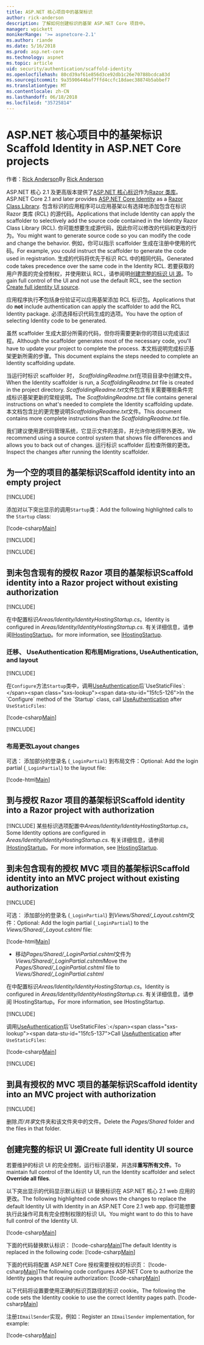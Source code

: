 ```yaml
---
title: ASP.NET 核心项目中的基架标识
author: rick-anderson
description: 了解如何创建标识的基架 ASP.NET Core 项目中。
manager: wpickett
monikerRange: '>= aspnetcore-2.1'
ms.author: riande
ms.date: 5/16/2018
ms.prod: asp.net-core
ms.technology: aspnet
ms.topic: article
uid: security/authentication/scaffold-identity
ms.openlocfilehash: 80cd39af61e856d3ce92db1c26e70788bcdca83d
ms.sourcegitcommit: 9a35906446af7ffd4ccfc18daec38874b5abbef7
ms.translationtype: MT
ms.contentlocale: zh-CN
ms.lasthandoff: 06/18/2018
ms.locfileid: "35725814"
---
```

# <a name="scaffold-identity-in-aspnet-core-projects"></a><span data-ttu-id="15fc5-103">ASP.NET 核心项目中的基架标识</span><span class="sxs-lookup"><span data-stu-id="15fc5-103">Scaffold Identity in ASP.NET Core projects</span></span>

<span data-ttu-id="15fc5-104">作者：[Rick Anderson](https://twitter.com/RickAndMSFT)</span><span class="sxs-lookup"><span data-stu-id="15fc5-104">By [Rick Anderson](https://twitter.com/RickAndMSFT)</span></span>

<span data-ttu-id="15fc5-105">ASP.NET 核心 2.1 及更高版本提供了[ASP.NET 核心标识](xref:security/authentication/identity)作为[Razor 类库](xref:mvc/razor-pages/ui-class)。</span><span class="sxs-lookup"><span data-stu-id="15fc5-105">ASP.NET Core 2.1 and later provides [ASP.NET Core Identity](xref:security/authentication/identity) as a [Razor Class Library](xref:mvc/razor-pages/ui-class).</span></span> <span data-ttu-id="15fc5-106">包含标识的应用程序可以应用基架以有选择地添加包含在标识 Razor 类库 (RCL) 的源代码。</span><span class="sxs-lookup"><span data-stu-id="15fc5-106">Applications that include Identity can apply the scaffolder to selectively add the source code contained in the Identity Razor Class Library (RCL).</span></span> <span data-ttu-id="15fc5-107">你可能想要生成源代码，因此你可以修改的代码和更改的行为。</span><span class="sxs-lookup"><span data-stu-id="15fc5-107">You might want to generate source code so you can modify the code and change the behavior.</span></span> <span data-ttu-id="15fc5-108">例如，你可以指示 scaffolder 生成在注册中使用的代码。</span><span class="sxs-lookup"><span data-stu-id="15fc5-108">For example, you could instruct the scaffolder to generate the code used in registration.</span></span> <span data-ttu-id="15fc5-109">生成的代码将优先于标识 RCL 中的相同代码。</span><span class="sxs-lookup"><span data-stu-id="15fc5-109">Generated code takes precedence over the same code in the Identity RCL.</span></span> <span data-ttu-id="15fc5-110">若要获取的用户界面的完全控制权，并使用默认 RCL，请参阅明[创建完整的标识 UI 源](#full)。</span><span class="sxs-lookup"><span data-stu-id="15fc5-110">To gain full control of the UI and not use the default RCL, see the section [Create full identity UI source](#full).</span></span>

<span data-ttu-id="15fc5-111">应用程序执行**不**包括身份验证可以应用基架添加 RCL 标识包。</span><span class="sxs-lookup"><span data-stu-id="15fc5-111">Applications that do **not** include authentication can apply the scaffolder to add the RCL Identity package.</span></span> <span data-ttu-id="15fc5-112">必须选择标识代码生成的选项。</span><span class="sxs-lookup"><span data-stu-id="15fc5-112">You have the option of selecting Identity code to be generated.</span></span>

<span data-ttu-id="15fc5-113">虽然 scaffolder 生成大部分所需的代码，但你将需要更新你的项目以完成该过程。</span><span class="sxs-lookup"><span data-stu-id="15fc5-113">Although the scaffolder generates most of the necessary code, you'll have to update your project to complete the process.</span></span> <span data-ttu-id="15fc5-114">本文档说明完成标识基架更新所需的步骤。</span><span class="sxs-lookup"><span data-stu-id="15fc5-114">This document explains the steps needed to complete an Identity scaffolding update.</span></span>

<span data-ttu-id="15fc5-115">当运行时标识 scaffolder 时， *ScaffoldingReadme.txt*在项目目录中创建文件。</span><span class="sxs-lookup"><span data-stu-id="15fc5-115">When the Identity scaffolder is run, a *ScaffoldingReadme.txt* file is created in the project directory.</span></span> <span data-ttu-id="15fc5-116">*ScaffoldingReadme.txt*文件包含有关需要哪些条件完成标识基架更新的常规说明。</span><span class="sxs-lookup"><span data-stu-id="15fc5-116">The *ScaffoldingReadme.txt* file contains general instructions on what's needed to complete the Identity scaffolding update.</span></span> <span data-ttu-id="15fc5-117">本文档包含比的更完整说明*ScaffoldingReadme.txt*文件。</span><span class="sxs-lookup"><span data-stu-id="15fc5-117">This document contains more complete instructions than the *ScaffoldingReadme.txt* file.</span></span>

<span data-ttu-id="15fc5-118">我们建议使用源代码管理系统，它显示文件的差异，并允许你地将带外更改。</span><span class="sxs-lookup"><span data-stu-id="15fc5-118">We recommend using a source control system that shows file differences and allows you to back out of changes.</span></span> <span data-ttu-id="15fc5-119">运行标识 scaffolder 后检查所做的更改。</span><span class="sxs-lookup"><span data-stu-id="15fc5-119">Inspect the changes after running the Identity scaffolder.</span></span>

## <a name="scaffold-identity-into-an-empty-project"></a><span data-ttu-id="15fc5-120">为一个空的项目的基架标识</span><span class="sxs-lookup"><span data-stu-id="15fc5-120">Scaffold identity into an empty project</span></span>

[!INCLUDE[](~/includes/scaffold-identity/id-scaffold-dlg.md)]

<span data-ttu-id="15fc5-121">添加对以下突出显示的调用`Startup`类：</span><span class="sxs-lookup"><span data-stu-id="15fc5-121">Add the following highlighted calls to the `Startup` class:</span></span>

[!code-csharp[Main](scaffold-identity/sample/StartupEmpty.cs?name=snippet1&highlight=5,20-23)]

[!INCLUDE[](~/includes/scaffold-identity/hsts.md)]

[!INCLUDE[](~/includes/scaffold-identity/migrations.md)]

## <a name="scaffold-identity-into-a-razor-project-without-existing-authorization"></a><span data-ttu-id="15fc5-122">到未包含现有的授权 Razor 项目的基架标识</span><span class="sxs-lookup"><span data-stu-id="15fc5-122">Scaffold identity into a Razor project without existing authorization</span></span>

<!--
set projNam=RPnoAuth
set projType=razor
set version=2.1.0

dotnet new %projType% -o %projNam%
cd %projNam%
dotnet add package Microsoft.VisualStudio.Web.CodeGeneration.Design -v %version%
dotnet restore
dotnet aspnet-codegenerator identity --useDefaultUI
dotnet ef migrations add CreateIdentitySchema
dotnet ef database update
-->

[!INCLUDE[](~/includes/scaffold-identity/id-scaffold-dlg.md)]

<span data-ttu-id="15fc5-123">在中配置标识*Areas/Identity/IdentityHostingStartup.cs*。</span><span class="sxs-lookup"><span data-stu-id="15fc5-123">Identity is configured in *Areas/Identity/IdentityHostingStartup.cs*.</span></span> <span data-ttu-id="15fc5-124">有关详细信息，请参阅[IHostingStartup](xref:fundamentals/configuration/platform-specific-configuration)。</span><span class="sxs-lookup"><span data-stu-id="15fc5-124">for more information, see [IHostingStartup](xref:fundamentals/configuration/platform-specific-configuration).</span></span>

<a name="efm"></a>

### <a name="migrations-useauthentication-and-layout"></a><span data-ttu-id="15fc5-125">迁移、 UseAuthentication 和布局</span><span class="sxs-lookup"><span data-stu-id="15fc5-125">Migrations, UseAuthentication, and layout</span></span>

[!INCLUDE[](~/includes/scaffold-identity/migrations.md)]

<span data-ttu-id="15fc5-126">在`Configure`方法`Startup`类中，调用[UseAuthentication](https://docs.microsoft.com/en-us/dotnet/api/microsoft.aspnetcore.builder.authappbuilderextensions.useauthentication?view=aspnetcore-2.0#Microsoft_AspNetCore_Builder_AuthAppBuilderExtensions_UseAuthentication_Microsoft_AspNetCore_Builder_IApplicationBuilder_)后`UseStaticFiles`:</span><span class="sxs-lookup"><span data-stu-id="15fc5-126">In the `Configure` method of the `Startup` class, call [UseAuthentication](https://docs.microsoft.com/en-us/dotnet/api/microsoft.aspnetcore.builder.authappbuilderextensions.useauthentication?view=aspnetcore-2.0#Microsoft_AspNetCore_Builder_AuthAppBuilderExtensions_UseAuthentication_Microsoft_AspNetCore_Builder_IApplicationBuilder_) after `UseStaticFiles`:</span></span>

[!code-csharp[Main](scaffold-identity/sample/StartupRPnoAuth.cs?name=snippet1&highlight=29)]

[!INCLUDE[](~/includes/scaffold-identity/hsts.md)]

### <a name="layout-changes"></a><span data-ttu-id="15fc5-127">布局更改</span><span class="sxs-lookup"><span data-stu-id="15fc5-127">Layout changes</span></span>

<span data-ttu-id="15fc5-128">可选： 添加部分的登录名 (`_LoginPartial`) 到布局文件：</span><span class="sxs-lookup"><span data-stu-id="15fc5-128">Optional: Add the login partial (`_LoginPartial`) to the layout file:</span></span>

[!code-html[Main](scaffold-identity/sample/_Layout.cshtml?highlight=37)]

## <a name="scaffold-identity-into-a-razor-project-with-authorization"></a><span data-ttu-id="15fc5-129">到与授权 Razor 项目的基架标识</span><span class="sxs-lookup"><span data-stu-id="15fc5-129">Scaffold identity into a Razor project with authorization</span></span>

<!--
Use >=2.1: dotnet new webapp -au Individual -o RPauth
Use = 2.0: dotnet new razor -au Individual -o RPauth
cd RPauth
dotnet add package Microsoft.VisualStudio.Web.CodeGeneration.Design
dotnet restore
dotnet aspnet-codegenerator identity -dc RPauth.Data.ApplicationDbContext --files Account.Register

[!INCLUDE[](~/includes/webapp-alias-notice.md)]
-->

[!INCLUDE[](~/includes/scaffold-identity/id-scaffold-dlg-auth.md)]
<span data-ttu-id="15fc5-130">某些标识选项配置中*Areas/Identity/IdentityHostingStartup.cs*。</span><span class="sxs-lookup"><span data-stu-id="15fc5-130">Some Identity options are configured in *Areas/Identity/IdentityHostingStartup.cs*.</span></span> <span data-ttu-id="15fc5-131">有关详细信息，请参阅[IHostingStartup](xref:fundamentals/configuration/platform-specific-configuration)。</span><span class="sxs-lookup"><span data-stu-id="15fc5-131">For more information, see [IHostingStartup](xref:fundamentals/configuration/platform-specific-configuration).</span></span>

## <a name="scaffold-identity-into-an-mvc-project-without-existing-authorization"></a><span data-ttu-id="15fc5-132">到未包含现有的授权 MVC 项目的基架标识</span><span class="sxs-lookup"><span data-stu-id="15fc5-132">Scaffold identity into an MVC project without existing authorization</span></span>

<!--
set projNam=MvcNoAuth
set projType=mvc
set version=2.1.0

dotnet new %projType% -o %projNam%
cd %projNam%
dotnet add package Microsoft.VisualStudio.Web.CodeGeneration.Design -v %version%
dotnet restore
dotnet aspnet-codegenerator identity --useDefaultUI
dotnet ef migrations add CreateIdentitySchema
dotnet ef database update
-->

[!INCLUDE[](~/includes/scaffold-identity/id-scaffold-dlg.md)]

<span data-ttu-id="15fc5-133">可选： 添加部分的登录名 (`_LoginPartial`) 到*Views/Shared/_Layout.cshtml*文件：</span><span class="sxs-lookup"><span data-stu-id="15fc5-133">Optional: Add the login partial (`_LoginPartial`) to the *Views/Shared/_Layout.cshtml* file:</span></span>

[!code-html[Main](scaffold-identity/sample/_LayoutMvc.cshtml?highlight=37)]

* <span data-ttu-id="15fc5-134">移动*Pages/Shared/_LoginPartial.cshtml*文件为*Views/Shared/_LoginPartial.cshtml*</span><span class="sxs-lookup"><span data-stu-id="15fc5-134">Move the *Pages/Shared/_LoginPartial.cshtml* file to *Views/Shared/_LoginPartial.cshtml*</span></span>

<span data-ttu-id="15fc5-135">在中配置标识*Areas/Identity/IdentityHostingStartup.cs*。</span><span class="sxs-lookup"><span data-stu-id="15fc5-135">Identity is configured in *Areas/Identity/IdentityHostingStartup.cs*.</span></span> <span data-ttu-id="15fc5-136">有关详细信息，请参阅 IHostingStartup。</span><span class="sxs-lookup"><span data-stu-id="15fc5-136">For more information, see IHostingStartup.</span></span>

[!INCLUDE[](~/includes/scaffold-identity/migrations.md)]

<span data-ttu-id="15fc5-137">调用[UseAuthentication](https://docs.microsoft.com/en-us/dotnet/api/microsoft.aspnetcore.builder.authappbuilderextensions.useauthentication?view=aspnetcore-2.0#Microsoft_AspNetCore_Builder_AuthAppBuilderExtensions_UseAuthentication_Microsoft_AspNetCore_Builder_IApplicationBuilder_)后`UseStaticFiles`:</span><span class="sxs-lookup"><span data-stu-id="15fc5-137">Call [UseAuthentication](https://docs.microsoft.com/en-us/dotnet/api/microsoft.aspnetcore.builder.authappbuilderextensions.useauthentication?view=aspnetcore-2.0#Microsoft_AspNetCore_Builder_AuthAppBuilderExtensions_UseAuthentication_Microsoft_AspNetCore_Builder_IApplicationBuilder_) after `UseStaticFiles`:</span></span>

[!code-csharp[Main](scaffold-identity/sample/StartupMvcNoAuth.cs?name=snippet1&highlight=23)]

[!INCLUDE[](~/includes/scaffold-identity/hsts.md)]

## <a name="scaffold-identity-into-an-mvc-project-with-authorization"></a><span data-ttu-id="15fc5-138">到具有授权的 MVC 项目的基架标识</span><span class="sxs-lookup"><span data-stu-id="15fc5-138">Scaffold identity into an MVC project with authorization</span></span>

<!--
dotnet new mvc -au Individual -o MvcAuth
cd MvcAuth
dotnet add package Microsoft.VisualStudio.Web.CodeGeneration.Design
dotnet restore
dotnet aspnet-codegenerator identity -dc MvcAuth.Data.ApplicationDbContext --files Account.Register
-->

[!INCLUDE[](~/includes/scaffold-identity/id-scaffold-dlg-auth.md)]

<span data-ttu-id="15fc5-139">删除*页/共享*文件夹和该文件夹中的文件。</span><span class="sxs-lookup"><span data-stu-id="15fc5-139">Delete the *Pages/Shared* folder and the files in that folder.</span></span>

<a name="full"></a>

## <a name="create-full-identity-ui-source"></a><span data-ttu-id="15fc5-140">创建完整的标识 UI 源</span><span class="sxs-lookup"><span data-stu-id="15fc5-140">Create full identity UI source</span></span>

<span data-ttu-id="15fc5-141">若要维护的标识 UI 的完全控制，运行标识基架，并选择**重写所有文件**。</span><span class="sxs-lookup"><span data-stu-id="15fc5-141">To maintain full control of the Identity UI, run the Identity scaffolder and select **Override all files**.</span></span>

<span data-ttu-id="15fc5-142">以下突出显示的代码显示默认标识 UI 替换标识在 ASP.NET 核心 2.1 web 应用的更改。</span><span class="sxs-lookup"><span data-stu-id="15fc5-142">The following highlighted code shows the changes to replace the default Identity UI with Identity in an ASP.NET Core 2.1 web app.</span></span> <span data-ttu-id="15fc5-143">你可能想要执行此操作可具有完全控制权限的标识 UI。</span><span class="sxs-lookup"><span data-stu-id="15fc5-143">You might want to do this to have full control of the Identity UI.</span></span>

[!code-csharp[Main](scaffold-identity/sample/StartupFull.cs?name=snippet1&highlight=13-14,17-999)]

<span data-ttu-id="15fc5-144">下面的代码替换默认标识： [!code-csharp[Main](scaffold-identity/sample/StartupFull.cs?name=snippet2)]</span><span class="sxs-lookup"><span data-stu-id="15fc5-144">The default Identity is replaced in the following code: [!code-csharp[Main](scaffold-identity/sample/StartupFull.cs?name=snippet2)]</span></span>

<span data-ttu-id="15fc5-145">下面的代码将配置 ASP.NET Core 授权需要授权的标识页： [!code-csharp[Main](scaffold-identity/sample/StartupFull.cs?name=snippet3)]</span><span class="sxs-lookup"><span data-stu-id="15fc5-145">The following code configures ASP.NET Core to authorize the Identity pages that require authorization: [!code-csharp[Main](scaffold-identity/sample/StartupFull.cs?name=snippet3)]</span></span>

<span data-ttu-id="15fc5-146">以下代码将设置要使用正确的标识页路径的标识 cookie。</span><span class="sxs-lookup"><span data-stu-id="15fc5-146">The following the code sets the Identity cookie to use the correct Identity pages path.</span></span>
[!code-csharp[Main](scaffold-identity/sample/StartupFull.cs?name=snippet3)]

<span data-ttu-id="15fc5-147">注册`IEmailSender`实现，例如：</span><span class="sxs-lookup"><span data-stu-id="15fc5-147">Register an `IEmailSender` implementation, for example:</span></span>

[!code-csharp[Main](scaffold-identity/sample/StartupFull.cs?name=snippet4)]